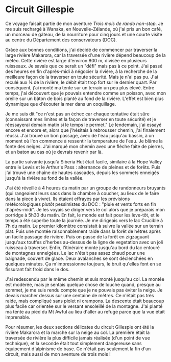 # Circuit Gillespie

Ce voyage faisait partie de mon aventure *Trois mois de rando non-stop*. Je me suis rechargé à Wanaka, en Nouvelle-Zélande, où j'ai pris un bon café, un morceau de gâteau, de la nourriture pour cinq jours et une courte visite au centre du Département des conservateurs (DOC).

Grâce aux bonnes conditions, j'ai décidé de commencer par traverser la large rivière Makarora, car la traversée d'une rivière dépend beaucoup de la météo. Cette rivière est large d'environ 800 m, divisée en plusieurs ruisseaux. Je savais que ce serait un "défi" mais pas à ce point. J'ai passé des heures en fin d'après-midi à négocier la rivière, à la recherche de la meilleure façon de la traverser en toute sécurité. Mais je n'ai pas pu. J'ai reculé aux ¾ de la rivière, le débit était trop fort sur le dernier quart. Par conséquent, j'ai monté ma tente sur un terrain un peu plus élevé. Entre temps, j'ai découvert que je pouvais entendre comme un poisson, avec mon oreille sur un bâton de bois planté au fond de la rivière. L'effet est bien plus dynamique que d'écouter la mer dans un coquillage.

Je me suis dit "ce n'est pas un échec car chaque tentative était sûre (connaissant mes limites et la façon de traverser en toute sécurité) et je réessayerai demain matin si le temps le permet." Le lendemain, j'ai essayé encore et encore et, alors que j'hésitais à rebrousser chemin, j'ai finalement réussi. J'ai trouvé un bon passage, avec de l'eau jusqu'au bassin, à un moment où l'on commence à ressentir la temperature de l'eau. Je blâme la fonte des neiges. J'ai marqué mon chemin avec une flèche faite de pierres, et un baton au cas où je devrais revenir par là.

La partie suivante jusqu'à Siberia Hut était facile, similaire à la Hope Valley entre le Lewis et le Arthur's Pass : alternance de pleines et de forêts. Puis j'ai trouvé une chaîne de hautes cascades, depuis les sommets enneigés jusqu'à la rivière au fond de la vallée.

J'ai été réveillé à 4 heures du matin par un groupe de randonneurs bruyants (qui rangeaient leurs sacs dans la chambre à coucher, au lieux de le faire dans la piece à vivre). Ils étaient effrayés par les prévisions météorologiques plutôt pessimistes du DOC : "pluie et vents forts en fin d'après-midi". Je les voyais se diriger vers le col alors que je préparais mon porridge à 5h30 du matin. En fait, le monde est fait pour les lève-tôt, et le temps a été superbe toute la journée. Je me dirigeais vers le lac Crucible à 7h du matin. Le premier kilomètre consistait à suivre la vallée sur un terrain plat. Puis une montée raisonnablement raide dans la forêt de hêtres après un facile passage de rivière. Puis on passe de la forêt en zigzaguant jusqu'aux touffes d'herbes au-dessus de la ligne de vegetation avec un joli ruisseau à traverser. Enfin, l'itinéraire monte jusqu'au bord du lac entouré de montagnes enneigées. Le lac n'était pas assez chaud pour une baignade, couvert de glace. Deux avalanches se sont déclenchées en quelques minutes. Ça m'impressionne toujours, le bruit qu'elles font en se fissurant fait froid dans le dos.

J'ai redescendu par le même chemin et suis monté jusqu'au col. La montée est modérée, mais je sentais quelque chose de louche quand, presque au sommet, je me suis rendu compte que je ne pouvais pas éviter la neige. Je devais marcher dessus sur une centaine de mètres. Ce n'était pas très raide, mais compliqué sans piolet ni crampons. La descente était beaucoup plus facile car orientée sur le versant ensoleillé de la montagne. J'ai planté ma tente au pied du Mt Awful au lieu d'aller au refuge parce que la vue était imprenable.

Pour résumer, les deux sections délicates du circuit Gillespie ont été la rivière Makarora et la marche sur la neige au col. La première était la traversée de rivière la plus difficile jamais réalisée (d'un point de vue technique), et la seconde était tout simplement dangereuse sans équipement d'alpinisme de base. Ce n'était pas seulement la fin d'un circuit, mais aussi de mon aventure de trois mois !
